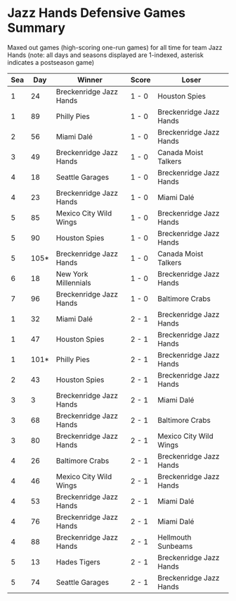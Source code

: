 # Jazz Hands Defensive Games Summary



Maxed out games (high-scoring one-run games) for all time for team Jazz Hands (note: all days and seasons displayed are 1-indexed, asterisk indicates a postseason game)


| Sea | Day | Winner | Score | Loser | 
| ------ |------ |------ |------ |------ |
| 1 | 24 | Breckenridge Jazz Hands | 1 - 0 | Houston Spies | 
| 1 | 89 | Philly Pies | 1 - 0 | Breckenridge Jazz Hands | 
| 2 | 56 | Miami Dalé | 1 - 0 | Breckenridge Jazz Hands | 
| 3 | 49 | Breckenridge Jazz Hands | 1 - 0 | Canada Moist Talkers | 
| 4 | 18 | Seattle Garages | 1 - 0 | Breckenridge Jazz Hands | 
| 4 | 23 | Breckenridge Jazz Hands | 1 - 0 | Miami Dalé | 
| 5 | 85 | Mexico City Wild Wings | 1 - 0 | Breckenridge Jazz Hands | 
| 5 | 90 | Houston Spies | 1 - 0 | Breckenridge Jazz Hands | 
| 5 | 105* | Breckenridge Jazz Hands | 1 - 0 | Canada Moist Talkers | 
| 6 | 18 | New York Millennials | 1 - 0 | Breckenridge Jazz Hands | 
| 7 | 96 | Breckenridge Jazz Hands | 1 - 0 | Baltimore Crabs | 
| 1 | 32 | Miami Dalé | 2 - 1 | Breckenridge Jazz Hands | 
| 1 | 47 | Houston Spies | 2 - 1 | Breckenridge Jazz Hands | 
| 1 | 101* | Philly Pies | 2 - 1 | Breckenridge Jazz Hands | 
| 2 | 43 | Houston Spies | 2 - 1 | Breckenridge Jazz Hands | 
| 3 | 3 | Breckenridge Jazz Hands | 2 - 1 | Miami Dalé | 
| 3 | 68 | Breckenridge Jazz Hands | 2 - 1 | Baltimore Crabs | 
| 3 | 80 | Breckenridge Jazz Hands | 2 - 1 | Mexico City Wild Wings | 
| 4 | 26 | Baltimore Crabs | 2 - 1 | Breckenridge Jazz Hands | 
| 4 | 46 | Mexico City Wild Wings | 2 - 1 | Breckenridge Jazz Hands | 
| 4 | 53 | Breckenridge Jazz Hands | 2 - 1 | Miami Dalé | 
| 4 | 76 | Breckenridge Jazz Hands | 2 - 1 | Miami Dalé | 
| 4 | 88 | Breckenridge Jazz Hands | 2 - 1 | Hellmouth Sunbeams | 
| 5 | 13 | Hades Tigers | 2 - 1 | Breckenridge Jazz Hands | 
| 5 | 74 | Seattle Garages | 2 - 1 | Breckenridge Jazz Hands | 


